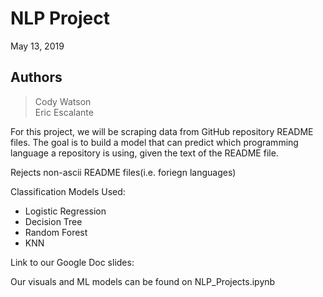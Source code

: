 # NLP Project

May 13, 2019

## Authors
> Cody Watson  
> Eric Escalante  


For this project, we will be scraping data from GitHub repository README files. The goal is to build a model that can predict which programming language a repository is using, given the text of the README file.

Rejects non-ascii README files(i.e. foriegn languages)

Classification Models Used:
- Logistic Regression
- Decision Tree
- Random Forest
- KNN

Link to our Google Doc slides:

Our visuals and ML models can be found on NLP_Projects.ipynb
